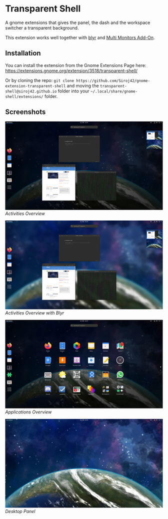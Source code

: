 # Transparent Shell

A gnome extensions that gives the panel, the dash and the workspace switcher a transparent background.

This extension works well together with [blyr](https://github.com/yozoon/gnome-shell-extension-blyr) and [Multi Monitors Add-On](https://github.com/spin83/multi-monitors-add-on).

## Installation

You can install the extension from the Gnome Extensions Page here: https://extensions.gnome.org/extension/3518/transparent-shell/

Or by cloning the repo: `git clone https://github.com/Siroj42/gnome-extension-transparent-shell` and moving the `transparent-shell@siroj42.github.io` folder into your `~/.local/share/gnome-shell/extensions/` folder.

## Screenshots

![Activities Overview without Blyr](./screenshots/activities.png)
*Activities Overview*

![Activities Overview with Blyr](./screenshots/activities_blyr.png)
*Activities Overview with Blyr*

![Applications Overview](./screenshots/app_overview.png)
*Applications Overview*

![Desktop Panel](./screenshots/panel.png)
*Desktop Panel*

